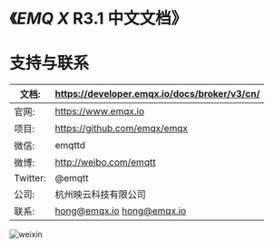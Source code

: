
《*EMQ X* R3.1 中文文档》
========================

支持与联系
==========

| 文档:    | https://developer.emqx.io/docs/broker/v3/cn/  |
| -------- | :--------------------------- |
| 官网:    | https://www.emqx.io          |
| 项目:    | https://github.com/emqx/emqx |
| 微信:    | emqttd                       |
| 微博:    | http://weibo.com/emqtt       |
| Twitter: | @emqtt                       |
| 公司:    | 杭州映云科技有限公司         |
| 联系:    | hong@emqx.io <hong@emqx.io>  |


![weixin](https://github.com/emqtt/docs_zh/blob/master/source/_static/images/weixin.jpg)